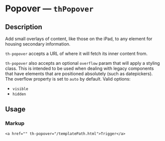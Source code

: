 # Popover — `thPopover`

## Description

Add small overlays of content, like those on the iPad, to any element for housing secondary information.

`th-popover` accepts a URL of where it will fetch its inner content from.

`th-popover` also accepts an optional `overflow` param that will apply a styling class. This is intended to be used when dealing with legacy components that have elements that are positioned absolutely (such as datepickers). The overflow property is set to `auto` by default. Valid options:

  - `visible`
  - `hidden`

## Usage


### Markup
`<a href="" th-popover="/templatePath.html">Trigger</a>`
